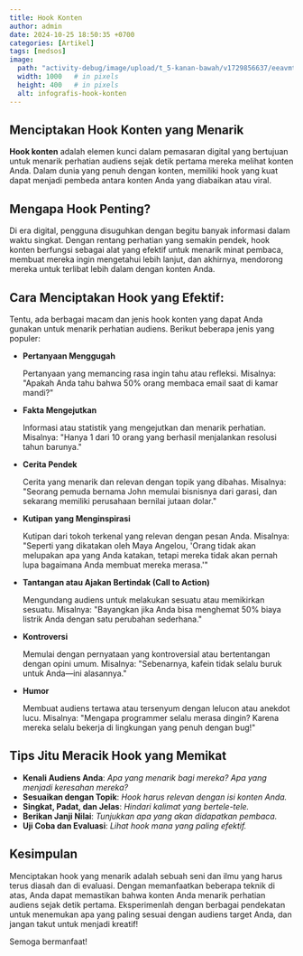 ```yaml
---
title: Hook Konten
author: admin
date: 2024-10-25 18:50:35 +0700
categories: [Artikel]
tags: [medsos]
image:
  path: "activity-debug/image/upload/t_5-kanan-bawah/v1729856637/eeavmtmqdcsf1tmmfukg.jpg"
  width: 1000   # in pixels
  height: 400   # in pixels
  alt: infografis-hook-konten
---
```


## Menciptakan Hook Konten yang Menarik

**Hook konten** adalah elemen kunci dalam pemasaran digital yang bertujuan untuk menarik perhatian audiens sejak detik pertama mereka melihat konten Anda. Dalam dunia yang penuh dengan konten, memiliki hook yang kuat dapat menjadi pembeda antara konten Anda yang diabaikan atau viral.

## Mengapa Hook Penting?

Di era digital, pengguna disuguhkan dengan begitu banyak informasi dalam waktu singkat. Dengan rentang perhatian yang semakin pendek, hook konten berfungsi sebagai alat yang efektif untuk menarik minat pembaca, membuat mereka ingin mengetahui lebih lanjut, dan akhirnya, mendorong mereka untuk terlibat lebih dalam dengan konten Anda.

## Cara Menciptakan Hook yang Efektif:

Tentu, ada berbagai macam dan jenis hook konten yang dapat Anda gunakan untuk menarik perhatian audiens. Berikut beberapa jenis yang populer:

- **Pertanyaan Menggugah** 

  Pertanyaan yang memancing rasa ingin tahu atau refleksi. Misalnya: "Apakah Anda tahu bahwa 50% orang membaca email saat di kamar mandi?"

- **Fakta Mengejutkan** 

  Informasi atau statistik yang mengejutkan dan menarik perhatian. Misalnya: "Hanya 1 dari 10 orang yang berhasil menjalankan resolusi tahun barunya."

- **Cerita Pendek** 

  Cerita yang menarik dan relevan dengan topik yang dibahas. Misalnya: "Seorang pemuda bernama John memulai bisnisnya dari garasi, dan sekarang memiliki perusahaan bernilai jutaan dolar."

- **Kutipan yang Menginspirasi** 
  
  Kutipan dari tokoh terkenal yang relevan dengan pesan Anda. Misalnya: "Seperti yang dikatakan oleh Maya Angelou, 'Orang tidak akan melupakan apa yang Anda katakan, tetapi mereka tidak akan pernah lupa bagaimana Anda membuat mereka merasa.'"

- **Tantangan atau Ajakan Bertindak (Call to Action)**

  Mengundang audiens untuk melakukan sesuatu atau memikirkan sesuatu. Misalnya: "Bayangkan jika Anda bisa menghemat 50% biaya listrik Anda dengan satu perubahan sederhana."

- **Kontroversi**
  
  Memulai dengan pernyataan yang kontroversial atau bertentangan dengan opini umum. Misalnya: "Sebenarnya, kafein tidak selalu buruk untuk Anda—ini alasannya."

- **Humor** 
  
  Membuat audiens tertawa atau tersenyum dengan lelucon atau anekdot lucu. Misalnya: "Mengapa programmer selalu merasa dingin? Karena mereka selalu bekerja di lingkungan yang penuh dengan bug!"

## Tips Jitu Meracik Hook yang Memikat

- **Kenali Audiens Anda**: *Apa yang menarik bagi mereka? Apa yang menjadi keresahan mereka?*
- **Sesuaikan dengan Topik**: *Hook harus relevan dengan isi konten Anda.*
- **Singkat, Padat, dan Jelas**: *Hindari kalimat yang bertele-tele.*
- **Berikan Janji Nilai**: *Tunjukkan apa yang akan didapatkan pembaca.*
- **Uji Coba dan Evaluasi**: *Lihat hook mana yang paling efektif.*

## Kesimpulan

Menciptakan hook yang menarik adalah sebuah seni dan ilmu yang harus terus diasah dan di evaluasi. Dengan memanfaatkan beberapa teknik di atas, Anda dapat memastikan bahwa konten Anda menarik perhatian audiens sejak detik pertama. Eksperimenlah dengan berbagai pendekatan untuk menemukan apa yang paling sesuai dengan audiens target Anda, dan jangan takut untuk menjadi kreatif!

Semoga bermanfaat!